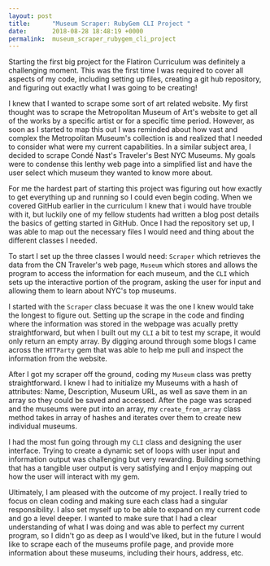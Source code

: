 ```yaml
---
layout: post
title:      "Museum Scraper: RubyGem CLI Project "
date:       2018-08-28 18:48:19 +0000
permalink:  museum_scraper_rubygem_cli_project
---
```



Starting the first big project for the Flatiron Curriculum was definitely a challenging moment. This was the first time I was required to cover all aspects of my code, including setting up files, creating a git hub repository, and figuring out exactly what I was going to be creating!

I knew that I wanted to scrape some sort of art related website. My first thought was to scrape the Metropolitan Museum of Art's website to get all of the works by a specific artist or for a specific time period. However, as soon as I started to map this out I was reminded about how vast and complex the Metropolitan Museum's collection is and realized that I needed to consider what were my current capabilities. In a similar subject area, I decided to scrape Condé Nast's Traveler's Best NYC Museums. My goals were to condense this lenthy web page into a simplified list and have the user select which museum they wanted to know more about.

For me the hardest part of starting this project was figuring out how exactly to get everything up and running so I could even begin coding. When we covered GitHub earlier in the curriculum I knew that i would have trouble with it, but luckily one of my fellow students had written a blog post details the basics of getting started in GitHub. Once I had the repository set up, I was able to map out the necessary files I would need and thing about the different classes I needed. 

To start I set up the three classes I would need: ```Scraper``` which retrieves the data from the CN Traveler's web page, ```Museum``` which stores and allows the program to access the information for each museum, and the ```CLI``` which sets up the interactive portion of the program, asking the user for input and allowing them to learn about NYC's top museums. 

I started with the ```Scraper``` class becuase it was the one I knew would take the longest to figure out. Setting up the scrape in the code and finding where the information was stored in the webpage was acually pretty straightforward, but when I built out my ```CLI``` a bit to test my scrape, it would only return an empty array. By digging around through some blogs I came across the ```HTTParty``` gem that was able to help me pull and inspect the information from the website. 

After I got my scraper off the ground, coding my ```Museum``` class was pretty straightforward. I knew I had to initialize my Museums with a hash of attributes: Name, Description, Museum URL, as well as save them in an array so they could be saved and accessed. After the page was scraped and the museums were put into an array, my ```create_from_array``` class method takes in array of hashes and iterates over them to create new individual museums.

I had the most fun going through my ```CLI``` class and designing the user interface. Trying to create a dynamic set of loops with user input and information output was challenging but very rewarding. Building something that has a tangible user output is very satisfying and I enjoy mapping out how the user will interact with my gem.  

Ultimately, I am pleased with the outcome of my project. I really tried to focus on clean coding and making sure each class had a singular responsibility. I also set myself up to be able to expand on my current code and go a level deeper. I wanted to make sure that I had a clear understanding of what I was doing and was able to perfect my current program, so I didn't go as deep as I would've liked, but in the future I would like to scrape each of the museums profile page, and provide more information about these museums, including their hours, address, etc. 


